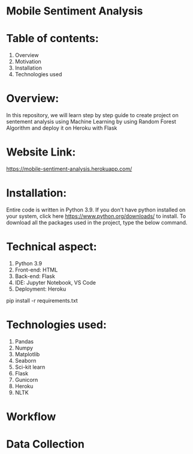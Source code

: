 # Mobile Sentiment Analysis

# Table of contents:
   1.  Overview
   2.  Motivation
   3.  Installation
   4.  Technologies used
# Overview:
In this repository, we will learn step by step guide to create project on sentement analysis  using Machine Learning by using Random Forest Algorithm and deploy it on Heroku with Flask
# Website Link:
https://mobile-sentiment-analysis.herokuapp.com/
# Installation:
Entire code is written in Python 3.9. If you don't have python installed on your system, click here https://www.python.org/downloads/ to install. To download all the packages used in the project, type the below command.

# Technical aspect:
   1.  Python 3.9
   2.  Front-end: HTML
   3.  Back-end: Flask
   4.  IDE: Jupyter Notebook, VS Code
   5.  Deployment: Heroku

pip install -r requirements.txt
# Technologies used:
   1.  Pandas
   2.  Numpy
   3.  Matplotlib
   4.  Seaborn
   5.  Sci-kit learn
   6.  Flask
   7.  Gunicorn
   8.  Heroku
   9.  NLTK
# Workflow
   # Data Collection
